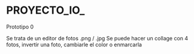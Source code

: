 # PROYECTO_IO_
Prototipo 0

Se trata de un editor de fotos .png / .jpg
Se puede hacer un collage con 4 fotos, invertir una foto, cambiarle el color o enmarcarla
